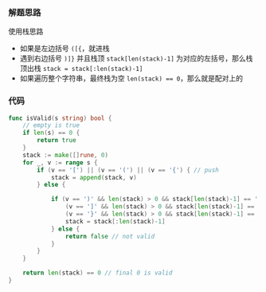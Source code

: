 ### 解题思路
使用栈思路
- 如果是左边括号 `([{`，就进栈
- 遇到右边括号 `)]}` 并且栈顶 `stack[len(stack)-1]` 为对应的左括号，那么栈顶出栈 `stack = stack[:len(stack)-1]`
- 如果遍历整个字符串，最终栈为空 `len(stack) == 0`，那么就是配对上的

### 代码

```go
func isValid(s string) bool {
	// empty is true
	if len(s) == 0 {
		return true
	}
	stack := make([]rune, 0)
	for _, v := range s {
		if (v == '[') || (v == '(') || (v == '{') { // push
			stack = append(stack, v)
		} else {

			if (v == ')' && len(stack) > 0 && stack[len(stack)-1] == '(') || // valid ()
				(v == ']' && len(stack) > 0 && stack[len(stack)-1] == '[') || // valid [ ]
				(v == '}' && len(stack) > 0 && stack[len(stack)-1] == '{') { // valid { }
				stack = stack[:len(stack)-1]
			} else {
				return false // not valid
			}
		}
	}

	return len(stack) == 0 // final 0 is valid
}

```
